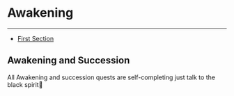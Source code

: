# Awakening

---

- [First Section](#section-1)

<a name="Awakening"></a>
## Awakening and Succession

All Awakening and succession quests are self-completing just talk to the black spirit🦊
